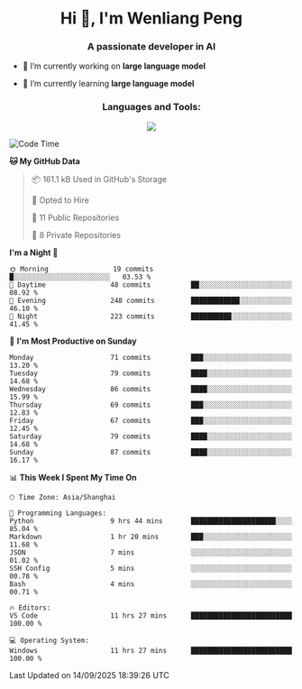 <h1 align="center">Hi 👋, I'm Wenliang Peng</h1>
<h3 align="center">A passionate developer in AI</h3>

- 🔭 I’m currently working on **large language model**

- 🌱 I’m currently learning **large language model**

<!-- <h3 align="left">Connect with me:</h3> -->
<!-- <p align="left">
</p> -->

<h3 align="center">Languages and Tools:</h3>
<p align="center">
  <a href="https://skillicons.dev">
    <img src="https://skillicons.dev/icons?i=cpp,ros,docker,azure,git,linux,py,pytorch,cmake,githubactions,powershell,md&perline=6" />
  </a>
</p>


<!-- <p><img align="center" src="https://github-readme-stats.vercel.app/api/top-langs?username=bpwl0121&show_icons=true&locale=en&layout=compact" alt="bpwl0121" /></p> -->

<!-- <p><img align="center" src="https://github-readme-streak-stats.herokuapp.com/?user=bpwl0121&" alt="bpwl0121" /></p> -->

<!--START_SECTION:waka-->
![Code Time](http://img.shields.io/badge/Code%20Time-419%20hrs%2036%20mins-blue)

**🐱 My GitHub Data** 

> 📦 161.1 kB Used in GitHub's Storage 
 > 
> 💼 Opted to Hire
 > 
> 📜 11 Public Repositories 
 > 
> 🔑 8 Private Repositories 
 > 
**I'm a Night 🦉** 

```text
🌞 Morning                19 commits          █░░░░░░░░░░░░░░░░░░░░░░░░   03.53 % 
🌆 Daytime                48 commits          ██░░░░░░░░░░░░░░░░░░░░░░░   08.92 % 
🌃 Evening                248 commits         ████████████░░░░░░░░░░░░░   46.10 % 
🌙 Night                  223 commits         ██████████░░░░░░░░░░░░░░░   41.45 % 
```
📅 **I'm Most Productive on Sunday** 

```text
Monday                   71 commits          ███░░░░░░░░░░░░░░░░░░░░░░   13.20 % 
Tuesday                  79 commits          ████░░░░░░░░░░░░░░░░░░░░░   14.68 % 
Wednesday                86 commits          ████░░░░░░░░░░░░░░░░░░░░░   15.99 % 
Thursday                 69 commits          ███░░░░░░░░░░░░░░░░░░░░░░   12.83 % 
Friday                   67 commits          ███░░░░░░░░░░░░░░░░░░░░░░   12.45 % 
Saturday                 79 commits          ████░░░░░░░░░░░░░░░░░░░░░   14.68 % 
Sunday                   87 commits          ████░░░░░░░░░░░░░░░░░░░░░   16.17 % 
```


📊 **This Week I Spent My Time On** 

```text
🕑︎ Time Zone: Asia/Shanghai

💬 Programming Languages: 
Python                   9 hrs 44 mins       █████████████████████░░░░   85.04 % 
Markdown                 1 hr 20 mins        ███░░░░░░░░░░░░░░░░░░░░░░   11.68 % 
JSON                     7 mins              ░░░░░░░░░░░░░░░░░░░░░░░░░   01.02 % 
SSH Config               5 mins              ░░░░░░░░░░░░░░░░░░░░░░░░░   00.78 % 
Bash                     4 mins              ░░░░░░░░░░░░░░░░░░░░░░░░░   00.71 % 

🔥 Editors: 
VS Code                  11 hrs 27 mins      █████████████████████████   100.00 % 

💻 Operating System: 
Windows                  11 hrs 27 mins      █████████████████████████   100.00 % 
```


 Last Updated on 14/09/2025 18:39:26 UTC
<!--END_SECTION:waka-->
